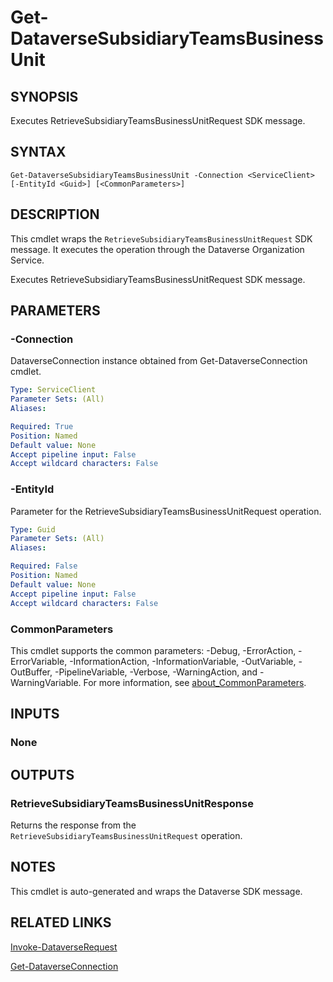 # Get-DataverseSubsidiaryTeamsBusinessUnit

## SYNOPSIS
Executes RetrieveSubsidiaryTeamsBusinessUnitRequest SDK message.

## SYNTAX

```
Get-DataverseSubsidiaryTeamsBusinessUnit -Connection <ServiceClient> [-EntityId <Guid>] [<CommonParameters>]
```

## DESCRIPTION

This cmdlet wraps the `RetrieveSubsidiaryTeamsBusinessUnitRequest` SDK message. It executes the operation through the Dataverse Organization Service.

Executes RetrieveSubsidiaryTeamsBusinessUnitRequest SDK message.

## PARAMETERS

### -Connection
DataverseConnection instance obtained from Get-DataverseConnection cmdlet.

```yaml
Type: ServiceClient
Parameter Sets: (All)
Aliases:

Required: True
Position: Named
Default value: None
Accept pipeline input: False
Accept wildcard characters: False
```
### -EntityId
Parameter for the RetrieveSubsidiaryTeamsBusinessUnitRequest operation.

```yaml
Type: Guid
Parameter Sets: (All)
Aliases:

Required: False
Position: Named
Default value: None
Accept pipeline input: False
Accept wildcard characters: False
```
### CommonParameters
This cmdlet supports the common parameters: -Debug, -ErrorAction, -ErrorVariable, -InformationAction, -InformationVariable, -OutVariable, -OutBuffer, -PipelineVariable, -Verbose, -WarningAction, and -WarningVariable. For more information, see [about_CommonParameters](http://go.microsoft.com/fwlink/?LinkID=113216).

## INPUTS

### None

## OUTPUTS

### RetrieveSubsidiaryTeamsBusinessUnitResponse

Returns the response from the `RetrieveSubsidiaryTeamsBusinessUnitRequest` operation.

## NOTES

This cmdlet is auto-generated and wraps the Dataverse SDK message.

## RELATED LINKS

[Invoke-DataverseRequest](Invoke-DataverseRequest.md)

[Get-DataverseConnection](Get-DataverseConnection.md)
